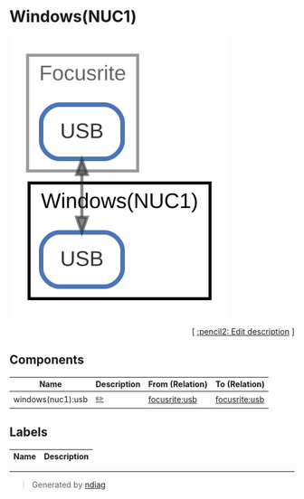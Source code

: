 # Windows(NUC1)

![view](node-windows(nuc1).svg)



<p align="right">
  [ <a href="../ndiag.descriptions/_node-windows(nuc1).md">:pencil2: Edit description</a> ]
</p>

## Components

| Name | Description | From (Relation) | To (Relation) |
| --- | --- | --- | --- |
| windows(nuc1):usb |  <a href="../ndiag.descriptions/_component-windows(nuc1)_usb.md">:pencil2:</a> | [focusrite:usb](node-focusrite.md) | [focusrite:usb](node-focusrite.md) |

## Labels

| Name | Description |
| --- | --- |

---

> Generated by [ndiag](https://github.com/k1LoW/ndiag)
